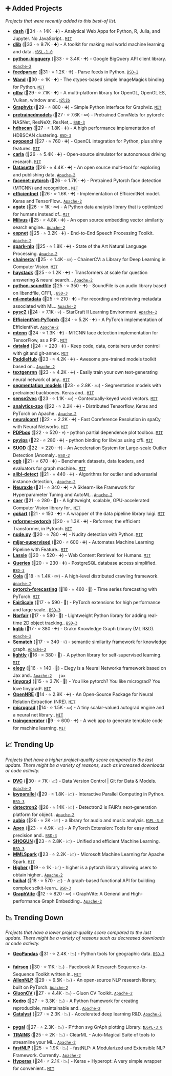 ## ➕ Added Projects

_Projects that were recently added to this best-of list._

- <b><a href="https://github.com/plotly/dash">dash</a></b> (🥇34 ·  ⭐ 14K · ➕) - Analytical Web Apps for Python, R, Julia, and Jupyter. No JavaScript.. <code><a href="https://tldrlegal.com/license/mit-license">MIT</a></code>
- <b><a href="https://github.com/davisking/dlib">dlib</a></b> (🥈33 ·  ⭐ 9.7K · ➕) - A toolkit for making real world machine learning and data.. <code><a href="https://tldrlegal.com/search?q=BSL-1.0">❗️BSL-1.0</a></code>
- <b><a href="https://github.com/googleapis/python-bigquery">python-bigquery</a></b> (🥈33 ·  ⭐ 3.4K · ➕) - Google BigQuery API client library. <code><a href="https://tldrlegal.com/license/apache-license-2.0-(apache-2.0)">Apache-2</a></code>
- <b><a href="https://github.com/kurtmckee/feedparser">feedparser</a></b> (🥇31 ·  ⭐ 1.2K · ➕) - Parse feeds in Python. <code><a href="https://tldrlegal.com/license/bsd-2-clause-license-(freebsd)">BSD-2</a></code>
- <b><a href="https://github.com/emcconville/wand">Wand</a></b> (🥈30 ·  ⭐ 1K · ➕) - The ctypes-based simple ImageMagick binding for Python. <code><a href="https://tldrlegal.com/license/mit-license">MIT</a></code>
- <b><a href="https://github.com/glfw/glfw">glfw</a></b> (🥈29 ·  ⭐ 7.1K · ➕) - A multi-platform library for OpenGL, OpenGL ES, Vulkan, window and.. <code><a href="https://tldrlegal.com/search?q=Zlib">❗️Zlib</a></code>
- <b><a href="https://github.com/xflr6/graphviz">Graphviz</a></b> (🥈29 ·  ⭐ 880 · ➕) - Simple Python interface for Graphviz. <code><a href="https://tldrlegal.com/license/mit-license">MIT</a></code>
- <b><a href="https://github.com/Cadene/pretrained-models.pytorch">pretrainedmodels</a></b> (🥇27 ·  ⭐ 7.6K · 💤) - Pretrained ConvNets for pytorch: NASNet, ResNeXt, ResNet,.. <code><a href="https://tldrlegal.com/license/bsd-3-clause-license-(revised)">BSD-3</a></code> <code><img src="https://bit.ly/3aK8jvP" style="display:inline;" width="13" height="13"></code>
- <b><a href="https://github.com/scikit-learn-contrib/hdbscan">hdbscan</a></b> (🥈27 ·  ⭐ 1.8K · ➕) - A high performance implementation of HDBSCAN clustering. <code><a href="https://tldrlegal.com/license/bsd-3-clause-license-(revised)">BSD-3</a></code> <code><img src="https://bit.ly/3prMLZ7" style="display:inline;" width="13" height="13"></code>
- <b><a href="https://github.com/inducer/pyopencl">pyopencl</a></b> (🥈27 ·  ⭐ 760 · ➕) - OpenCL integration for Python, plus shiny features. <code><a href="https://tldrlegal.com/license/mit-license">MIT</a></code>
- <b><a href="https://github.com/carla-simulator/carla">carla</a></b> (🥈26 ·  ⭐ 5.4K · ➕) - Open-source simulator for autonomous driving research. <code><a href="https://tldrlegal.com/license/mit-license">MIT</a></code>
- <b><a href="https://github.com/simonw/datasette">Datasette</a></b> (🥈26 ·  ⭐ 4.4K · ➕) - An open source multi-tool for exploring and publishing data. <code><a href="https://tldrlegal.com/license/apache-license-2.0-(apache-2.0)">Apache-2</a></code>
- <b><a href="https://github.com/timesler/facenet-pytorch">facenet-pytorch</a></b> (🥈26 ·  ⭐ 1.7K · ➕) - Pretrained Pytorch face detection (MTCNN) and recognition.. <code><a href="https://tldrlegal.com/license/mit-license">MIT</a></code> <code><img src="https://bit.ly/3aK8jvP" style="display:inline;" width="13" height="13"></code>
- <b><a href="https://github.com/qubvel/efficientnet">efficientnet</a></b> (🥈26 ·  ⭐ 1.6K · ➕) - Implementation of EfficientNet model. Keras and TensorFlow.. <code><a href="https://tldrlegal.com/license/apache-license-2.0-(apache-2.0)">Apache-2</a></code> <code><img src="https://bit.ly/2M0xLmr" style="display:inline;" width="13" height="13"></code>
- <b><a href="https://github.com/wireservice/agate">agate</a></b> (🥈26 ·  ⭐ 1K · 💤) - A Python data analysis library that is optimized for humans instead of.. <code><a href="https://tldrlegal.com/license/mit-license">MIT</a></code>
- <b><a href="https://github.com/milvus-io/milvus">Milvus</a></b> (🥈25 ·  ⭐ 4.8K · ➕) - An open source embedding vector similarity search engine.. <code><a href="https://tldrlegal.com/license/apache-license-2.0-(apache-2.0)">Apache-2</a></code>
- <b><a href="https://github.com/espnet/espnet">espnet</a></b> (🥉25 ·  ⭐ 3.2K · ➕) - End-to-End Speech Processing Toolkit. <code><a href="https://tldrlegal.com/license/apache-license-2.0-(apache-2.0)">Apache-2</a></code>
- <b><a href="https://github.com/JohnSnowLabs/spark-nlp">spark-nlp</a></b> (🥈25 ·  ⭐ 1.8K · ➕) - State of the Art Natural Language Processing. <code><a href="https://tldrlegal.com/license/apache-license-2.0-(apache-2.0)">Apache-2</a></code> <code><img src="https://bit.ly/3hjSspb" style="display:inline;" width="13" height="13"></code>
- <b><a href="https://github.com/chainer/chainercv">chainercv</a></b> (🥉25 ·  ⭐ 1.4K · 💤) - ChainerCV: a Library for Deep Learning in Computer Vision. <code><a href="https://tldrlegal.com/license/mit-license">MIT</a></code>
- <b><a href="https://github.com/deepset-ai/haystack">haystack</a></b> (🥈25 ·  ⭐ 1.2K · ➕) - Transformers at scale for question answering & neural search... <code><a href="https://tldrlegal.com/license/apache-license-2.0-(apache-2.0)">Apache-2</a></code>
- <b><a href="https://github.com/bastibe/python-soundfile">python-soundfile</a></b> (🥉25 ·  ⭐ 350 · ➕) - SoundFile is an audio library based on libsndfile, CFFI,.. <code><a href="https://tldrlegal.com/license/bsd-3-clause-license-(revised)">BSD-3</a></code>
- <b><a href="https://github.com/google/ml-metadata">ml-metadata</a></b> (🥉25 ·  ⭐ 210 · ➕) - For recording and retrieving metadata associated with ML.. <code><a href="https://tldrlegal.com/license/apache-license-2.0-(apache-2.0)">Apache-2</a></code>
- <b><a href="https://github.com/deepmind/pysc2">pysc2</a></b> (🥈24 ·  ⭐ 7.1K · 💀) - StarCraft II Learning Environment. <code><a href="https://tldrlegal.com/license/apache-license-2.0-(apache-2.0)">Apache-2</a></code>
- <b><a href="https://github.com/lukemelas/EfficientNet-PyTorch">EfficientNet-PyTorch</a></b> (🥇24 ·  ⭐ 5.2K · ➕) - A PyTorch implementation of EfficientNet. <code><a href="https://tldrlegal.com/license/apache-license-2.0-(apache-2.0)">Apache-2</a></code> <code><img src="https://bit.ly/3aK8jvP" style="display:inline;" width="13" height="13"></code>
- <b><a href="https://github.com/ipazc/mtcnn">mtcnn</a></b> (🥉24 ·  ⭐ 1.3K · ➕) - MTCNN face detection implementation for TensorFlow, as a PIP.. <code><a href="https://tldrlegal.com/license/mit-license">MIT</a></code> <code><img src="https://bit.ly/2WMff3g" style="display:inline;" width="13" height="13"></code>
- <b><a href="https://github.com/datalad/datalad">datalad</a></b> (🥈24 ·  ⭐ 220 · ➕) - Keep code, data, containers under control with git and git-annex. <code><a href="https://tldrlegal.com/license/mit-license">MIT</a></code>
- <b><a href="https://github.com/PaddlePaddle/PaddleHub">PaddleHub</a></b> (🥉23 ·  ⭐ 4.2K · ➕) - Awesome pre-trained models toolkit based on.. <code><a href="https://tldrlegal.com/license/apache-license-2.0-(apache-2.0)">Apache-2</a></code> <code><img src="https://bit.ly/3mSIQD5" style="display:inline;" width="13" height="13"></code>
- <b><a href="https://github.com/minimaxir/textgenrnn">textgenrnn</a></b> (🥉23 ·  ⭐ 4.2K · ➕) - Easily train your own text-generating neural network of any.. <code><a href="https://tldrlegal.com/license/mit-license">MIT</a></code> <code><img src="https://bit.ly/2WMff3g" style="display:inline;" width="13" height="13"></code>
- <b><a href="https://github.com/qubvel/segmentation_models">segmentation_models</a></b> (🥉23 ·  ⭐ 2.8K · 💤) - Segmentation models with pretrained backbones. Keras and.. <code><a href="https://tldrlegal.com/license/mit-license">MIT</a></code> <code><img src="https://bit.ly/2WMff3g" style="display:inline;" width="13" height="13"></code> <code><img src="https://bit.ly/2M0xLmr" style="display:inline;" width="13" height="13"></code>
- <b><a href="https://github.com/explosion/sense2vec">sense2vec</a></b> (🥉23 ·  ⭐ 1.1K · 💤) - Contextually-keyed word vectors. <code><a href="https://tldrlegal.com/license/mit-license">MIT</a></code>
- <b><a href="https://github.com/intel-analytics/analytics-zoo">analytics-zoo</a></b> (🥉22 ·  ⭐ 2.2K · ➕) - Distributed Tensorflow, Keras and PyTorch on Apache.. <code><a href="https://tldrlegal.com/license/apache-license-2.0-(apache-2.0)">Apache-2</a></code> <code><img src="https://bit.ly/3hjSspb" style="display:inline;" width="13" height="13"></code>
- <b><a href="https://github.com/huggingface/neuralcoref">neuralcoref</a></b> (🥉22 ·  ⭐ 2.2K · ➕) - Fast Coreference Resolution in spaCy with Neural Networks. <code><a href="https://tldrlegal.com/license/mit-license">MIT</a></code>
- <b><a href="https://github.com/SauceCat/PDPbox">PDPbox</a></b> (🥉22 ·  ⭐ 520 · 💀) - python partial dependence plot toolbox. <code><a href="https://tldrlegal.com/license/mit-license">MIT</a></code>
- <b><a href="https://github.com/libvips/pyvips">pyvips</a></b> (🥉22 ·  ⭐ 280 · ➕) - python binding for libvips using cffi. <code><a href="https://tldrlegal.com/license/mit-license">MIT</a></code>
- <b><a href="https://github.com/yzhao062/SUOD">SUOD</a></b> (🥉22 ·  ⭐ 220 · ➕) - An Acceleration System for Large-scale Outlier Detection (Anomaly.. <code><a href="https://tldrlegal.com/license/bsd-2-clause-license-(freebsd)">BSD-2</a></code>
- <b><a href="https://github.com/snap-stanford/ogb">ogb</a></b> (🥈21 ·  ⭐ 670 · ➕) - Benchmark datasets, data loaders, and evaluators for graph machine.. <code><a href="https://tldrlegal.com/license/mit-license">MIT</a></code>
- <b><a href="https://github.com/SeldonIO/alibi-detect">alibi-detect</a></b> (🥉21 ·  ⭐ 440 · ➕) - Algorithms for outlier and adversarial instance detection,.. <code><a href="https://tldrlegal.com/license/apache-license-2.0-(apache-2.0)">Apache-2</a></code>
- <b><a href="https://github.com/Neuraxio/Neuraxle">Neuraxle</a></b> (🥉21 ·  ⭐ 340 · ➕) - A Sklearn-like Framework for Hyperparameter Tuning and AutoML.. <code><a href="https://tldrlegal.com/license/apache-license-2.0-(apache-2.0)">Apache-2</a></code>
- <b><a href="https://github.com/jasmcaus/caer">caer</a></b> (🥉21 ·  ⭐ 280 · 🐣) - A lightweight, scalable, GPU-accelerated Computer Vision library for.. <code><a href="https://tldrlegal.com/license/mit-license">MIT</a></code>
- <b><a href="https://github.com/m3dev/gokart">gokart</a></b> (🥉21 ·  ⭐ 150 · ➕) - A wrapper of the data pipeline library luigi. <code><a href="https://tldrlegal.com/license/mit-license">MIT</a></code>
- <b><a href="https://github.com/lucidrains/reformer-pytorch">reformer-pytorch</a></b> (🥈20 ·  ⭐ 1.3K · ➕) - Reformer, the efficient Transformer, in Pytorch. <code><a href="https://tldrlegal.com/license/mit-license">MIT</a></code> <code><img src="https://bit.ly/3aK8jvP" style="display:inline;" width="13" height="13"></code>
- <b><a href="https://github.com/hhatto/nude.py">nude.py</a></b> (🥉20 ·  ⭐ 780 · ➕) - Nudity detection with Python. <code><a href="https://tldrlegal.com/license/mit-license">MIT</a></code>
- <b><a href="https://github.com/mljar/mljar-supervised">mljar-supervised</a></b> (🥉20 ·  ⭐ 600 · ➕) - Automates Machine Learning Pipeline with Feature.. <code><a href="https://tldrlegal.com/license/mit-license">MIT</a></code>
- <b><a href="https://github.com/michaelhelmick/lassie">Lassie</a></b> (🥉20 ·  ⭐ 520 · ➕) - Web Content Retrieval for Humans. <code><a href="https://tldrlegal.com/license/mit-license">MIT</a></code>
- <b><a href="https://github.com/gmr/queries">Queries</a></b> (🥉20 ·  ⭐ 230 · ➕) - PostgreSQL database access simplified. <code><a href="https://tldrlegal.com/license/bsd-3-clause-license-(revised)">BSD-3</a></code>
- <b><a href="https://github.com/qinxuye/cola">Cola</a></b> (🥉18 ·  ⭐ 1.4K · 💤) - A high-level distributed crawling framework. <code><a href="https://tldrlegal.com/license/apache-license-2.0-(apache-2.0)">Apache-2</a></code>
- <b><a href="https://github.com/jdb78/pytorch-forecasting">pytorch-forecasting</a></b> (🥉18 ·  ⭐ 460 · 🐣) - Time series forecasting with PyTorch. <code><a href="https://tldrlegal.com/license/mit-license">MIT</a></code>
- <b><a href="https://github.com/facebookresearch/fairscale">FairScale</a></b> (🥉17 ·  ⭐ 590 · 🐣) - PyTorch extensions for high performance and large scale.. <code><a href="https://tldrlegal.com/license/bsd-3-clause-license-(revised)">BSD-3</a></code> <code><img src="https://bit.ly/3aK8jvP" style="display:inline;" width="13" height="13"></code>
- <b><a href="https://github.com/tryolabs/norfair">Norfair</a></b> (🥉17 ·  ⭐ 580 · 🐣) - Lightweight Python library for adding real-time 2D object tracking.. <code><a href="https://tldrlegal.com/license/bsd-3-clause-license-(revised)">BSD-3</a></code>
- <b><a href="https://github.com/graknlabs/kglib">kglib</a></b> (🥉17 ·  ⭐ 380 · ➕) - Grakn Knowledge Graph Library (ML R&D). <code><a href="https://tldrlegal.com/license/apache-license-2.0-(apache-2.0)">Apache-2</a></code>
- <b><a href="https://github.com/gsi-upm/sematch">Sematch</a></b> (🥉17 ·  ⭐ 340 · 💀) - semantic similarity framework for knowledge graph. <code><a href="https://tldrlegal.com/license/apache-license-2.0-(apache-2.0)">Apache-2</a></code>
- <b><a href="https://github.com/lightly-ai/lightly">lightly</a></b> (🥉16 ·  ⭐ 380 · 🐣) - A python library for self-supervised learning. <code><a href="https://tldrlegal.com/license/mit-license">MIT</a></code> <code><img src="https://bit.ly/3aK8jvP" style="display:inline;" width="13" height="13"></code>
- <b><a href="https://github.com/poets-ai/elegy">elegy</a></b> (🥉16 ·  ⭐ 140 · 🐣) - Elegy is a Neural Networks framework based on Jax and.. <code><a href="https://tldrlegal.com/license/apache-license-2.0-(apache-2.0)">Apache-2</a></code> <code><img src="https://bit.ly/2M0xLmr" style="display:inline;" width="13" height="13"></code> <code>jax</code>
- <b><a href="https://github.com/geohot/tinygrad">tinygrad</a></b> (🥉15 ·  ⭐ 3.7K · 🐣) - You like pytorch? You like micrograd? You love tinygrad!. <code><a href="https://tldrlegal.com/license/mit-license">MIT</a></code> <code><img src="https://bit.ly/3aK8jvP" style="display:inline;" width="13" height="13"></code>
- <b><a href="https://github.com/thunlp/OpenNRE">OpenNRE</a></b> (🥉14 ·  ⭐ 2.9K · ➕) - An Open-Source Package for Neural Relation Extraction (NRE). <code><a href="https://tldrlegal.com/license/mit-license">MIT</a></code>
- <b><a href="https://github.com/karpathy/micrograd">micrograd</a></b> (🥉14 ·  ⭐ 1.5K · 💤) - A tiny scalar-valued autograd engine and a neural net library.. <code><a href="https://tldrlegal.com/license/mit-license">MIT</a></code> <code><img src="https://bit.ly/3aK8jvP" style="display:inline;" width="13" height="13"></code>
- <b><a href="https://github.com/jrieke/traingenerator">traingenerator</a></b> (🥉9 ·  ⭐ 600 · ➕) - A web app to generate template code for machine learning. <code><a href="https://tldrlegal.com/license/mit-license">MIT</a></code>

## 📈 Trending Up

_Projects that have a higher project-quality score compared to the last update. There might be a variety of reasons, such as increased downloads or code activity._

- <b><a href="https://github.com/iterative/dvc">DVC</a></b> (🥇30 ·  ⭐ 7K · 📈) - Data Version Control | Git for Data & Models. <code><a href="https://tldrlegal.com/license/apache-license-2.0-(apache-2.0)">Apache-2</a></code>
- <b><a href="https://github.com/ipython/ipyparallel">ipyparallel</a></b> (🥈29 ·  ⭐ 1.8K · 📈) - Interactive Parallel Computing in Python. <code><a href="https://tldrlegal.com/license/bsd-3-clause-license-(revised)">BSD-3</a></code> <code><img src="https://bit.ly/34ND1jR" style="display:inline;" width="13" height="13"></code>
- <b><a href="https://github.com/facebookresearch/detectron2">detectron2</a></b> (🥈26 ·  ⭐ 14K · 📈) - Detectron2 is FAIR's next-generation platform for object.. <code><a href="https://tldrlegal.com/license/apache-license-2.0-(apache-2.0)">Apache-2</a></code> <code><img src="https://bit.ly/3aK8jvP" style="display:inline;" width="13" height="13"></code>
- <b><a href="https://github.com/aubio/aubio">aubio</a></b> (🥉26 ·  ⭐ 2K · 📈) - a library for audio and music analysis. <code><a href="https://tldrlegal.com/license/gnu-general-public-license-v3-(gpl-3)">❗️GPL-3.0</a></code>
- <b><a href="https://github.com/NVIDIA/apex">Apex</a></b> (🥈23 ·  ⭐ 4.9K · 📈) - A PyTorch Extension: Tools for easy mixed precision and.. <code><a href="https://tldrlegal.com/license/bsd-3-clause-license-(revised)">BSD-3</a></code> <code><img src="https://bit.ly/3aK8jvP" style="display:inline;" width="13" height="13"></code>
- <b><a href="https://github.com/shogun-toolbox/shogun">SHOGUN</a></b> (🥉23 ·  ⭐ 2.8K · 📈) - Unified and efficient Machine Learning. <code><a href="https://tldrlegal.com/license/bsd-3-clause-license-(revised)">BSD-3</a></code>
- <b><a href="https://github.com/Azure/mmlspark">MMLSpark</a></b> (🥉23 ·  ⭐ 2.2K · 📈) - Microsoft Machine Learning for Apache Spark. <code><a href="https://tldrlegal.com/license/mit-license">MIT</a></code> <code><img src="https://bit.ly/3hjSspb" style="display:inline;" width="13" height="13"></code>
- <b><a href="https://github.com/facebookresearch/higher">Higher</a></b> (🥉19 ·  ⭐ 1K · 📈) - higher is a pytorch library allowing users to obtain higher.. <code><a href="https://tldrlegal.com/license/apache-license-2.0-(apache-2.0)">Apache-2</a></code> <code><img src="https://bit.ly/3aK8jvP" style="display:inline;" width="13" height="13"></code>
- <b><a href="https://github.com/alegonz/baikal">baikal</a></b> (🥉18 ·  ⭐ 570 · 📈) - A graph-based functional API for building complex scikit-learn.. <code><a href="https://tldrlegal.com/license/bsd-3-clause-license-(revised)">BSD-3</a></code>
- <b><a href="https://github.com/DeepGraphLearning/graphvite">GraphVite</a></b> (🥉12 ·  ⭐ 820 · 💤) - GraphVite: A General and High-performance Graph Embedding.. <code><a href="https://tldrlegal.com/license/apache-license-2.0-(apache-2.0)">Apache-2</a></code>

## 📉 Trending Down

_Projects that have a lower project-quality score compared to the last update. There might be a variety of reasons such as decreased downloads or code activity._

- <b><a href="https://github.com/geopandas/geopandas">GeoPandas</a></b> (🥇31 ·  ⭐ 2.4K · 📉) - Python tools for geographic data. <code><a href="https://tldrlegal.com/license/bsd-3-clause-license-(revised)">BSD-3</a></code> <code><img src="https://bit.ly/2Jmaz12" style="display:inline;" width="13" height="13"></code>
- <b><a href="https://github.com/pytorch/fairseq">fairseq</a></b> (🥇30 ·  ⭐ 11K · 📉) - Facebook AI Research Sequence-to-Sequence Toolkit written in.. <code><a href="https://tldrlegal.com/license/mit-license">MIT</a></code> <code><img src="https://bit.ly/3aK8jvP" style="display:inline;" width="13" height="13"></code>
- <b><a href="https://github.com/allenai/allennlp">AllenNLP</a></b> (🥈29 ·  ⭐ 9.5K · 📉) - An open-source NLP research library, built on PyTorch. <code><a href="https://tldrlegal.com/license/apache-license-2.0-(apache-2.0)">Apache-2</a></code> <code><img src="https://bit.ly/3aK8jvP" style="display:inline;" width="13" height="13"></code>
- <b><a href="https://github.com/dmlc/gluon-cv">GluonCV</a></b> (🥈27 ·  ⭐ 4.4K · 📉) - Gluon CV Toolkit. <code><a href="https://tldrlegal.com/license/apache-license-2.0-(apache-2.0)">Apache-2</a></code> <code><img src="https://bit.ly/38EEfPv" style="display:inline;" width="13" height="13"></code>
- <b><a href="https://github.com/quantumblacklabs/kedro">Kedro</a></b> (🥈27 ·  ⭐ 3.3K · 📉) - A Python framework for creating reproducible, maintainable and.. <code><a href="https://tldrlegal.com/license/apache-license-2.0-(apache-2.0)">Apache-2</a></code>
- <b><a href="https://github.com/catalyst-team/catalyst">Catalyst</a></b> (🥈27 ·  ⭐ 2.3K · 📉) - Accelerated deep learning R&D. <code><a href="https://tldrlegal.com/license/apache-license-2.0-(apache-2.0)">Apache-2</a></code> <code><img src="https://bit.ly/3aK8jvP" style="display:inline;" width="13" height="13"></code>
- <b><a href="https://github.com/Kozea/pygal">pygal</a></b> (🥇27 ·  ⭐ 2.3K · 📉) - PYthon svg GrAph plotting Library. <code><a href="https://tldrlegal.com/license/gnu-lesser-general-public-license-v3-(lgpl-3)">❗️LGPL-3.0</a></code>
- <b><a href="https://github.com/allegroai/clearml">TRAINS</a></b> (🥉25 ·  ⭐ 2K · 📉) - ClearML - Auto-Magical Suite of tools to streamline your ML.. <code><a href="https://tldrlegal.com/license/apache-license-2.0-(apache-2.0)">Apache-2</a></code>
- <b><a href="https://github.com/fastnlp/fastNLP">fastNLP</a></b> (🥈25 ·  ⭐ 1.9K · 📉) - fastNLP: A Modularized and Extensible NLP Framework. Currently.. <code><a href="https://tldrlegal.com/license/apache-license-2.0-(apache-2.0)">Apache-2</a></code>
- <b><a href="https://github.com/maxpumperla/hyperas">Hyperas</a></b> (🥈24 ·  ⭐ 2.1K · 📉) - Keras + Hyperopt: A very simple wrapper for convenient.. <code><a href="https://tldrlegal.com/license/mit-license">MIT</a></code> <code><img src="https://bit.ly/2M0xLmr" style="display:inline;" width="13" height="13"></code>
